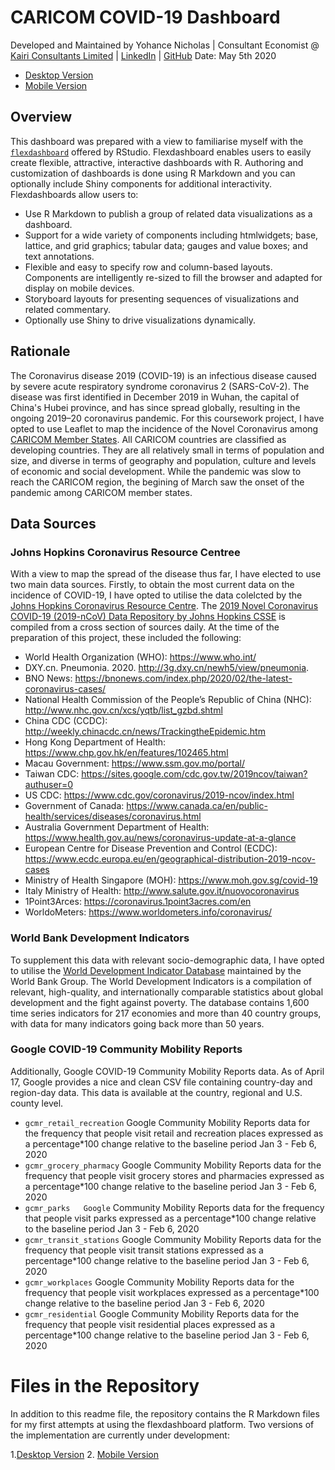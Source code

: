 # CARICOM COVID-19 Dashboard
Developed and Maintained by Yohance Nicholas | Consultant Economist @ [Kairi Consultants Limited](https://www.kairi.com) | [LinkedIn](https://www.linkedin.com/in/yohance-nicholas/) | [GitHub](https://github.com/yohance-nicholas)
Date: May 5th 2020

- [Desktop Version](https://yohance-nicholas.github.io/caricom_covid19_dashboard/3_caricom_covid19_flexdashboard_V3.html)
- [Mobile Version](https://yohance-nicholas.github.io/caricom_covid19_dashboard/3_caricom_covid19_flexdashboard_V4.html)

## Overview

This dashboard was prepared with a view to familiarise myself with the [`flexdashboard`](https://rmarkdown.rstudio.com/flexdashboard/) offered by RStudio. Flexdashboard enables users to easily create flexible, attractive, interactive dashboards with R. Authoring and customization of dashboards is done using R Markdown and you can optionally include Shiny components for additional interactivity. Flexdashboards allow users to:

- Use R Markdown to publish a group of related data visualizations as a dashboard.
- Support for a wide variety of components including htmlwidgets; base, lattice, and grid graphics; tabular data; gauges and value boxes; and text annotations.
- Flexible and easy to specify row and column-based layouts. Components are intelligently re-sized to fill the browser and adapted for display on mobile devices.
- Storyboard layouts for presenting sequences of visualizations and related commentary.
- Optionally use Shiny to drive visualizations dynamically.

## Rationale

The Coronavirus disease 2019 (COVID-19) is an infectious disease caused by severe acute respiratory syndrome coronavirus 2 (SARS-CoV-2). The disease was first identified in December 2019 in Wuhan, the capital of China's Hubei province, and has since spread globally, resulting in the ongoing 2019–20 coronavirus pandemic. For this coursework project, I have opted to use Leaflet to map the incidence of the Novel Coronavirus among [CARICOM Member States](https://caricom.org/member-states-and-associate-members/). All CARICOM countries are classified as developing countries. They are all relatively small in terms of population and size, and diverse in terms of geography and population, culture and levels of economic and social development.  While the pandemic was slow to reach the CARICOM region, the begining of March saw the onset of the pandemic among CARICOM member states. 

## Data Sources

### Johns Hopkins Coronavirus Resource Centree

With a view to map the spread of the disease thus far, I have elected to use two main data sources. Firstly, to obtain the most current data on the incidence of COVID-19, I have opted to utilise the data colelcted by the [Johns Hopkins Coronavirus Resource Centre](https://coronavirus.jhu.edu/). The [2019 Novel Coronavirus COVID-19 (2019-nCoV) Data Repository by Johns Hopkins CSSE](https://github.com/CSSEGISandData/COVID-19) is compiled from a cross section of sources daily. At the time of the preparation of this project, these included the following: 

* World Health Organization (WHO): https://www.who.int/ 
* DXY.cn. Pneumonia. 2020. http://3g.dxy.cn/newh5/view/pneumonia.  
* BNO News: https://bnonews.com/index.php/2020/02/the-latest-coronavirus-cases/  
* National Health Commission of the People’s Republic of China (NHC): 
 http://www.nhc.gov.cn/xcs/yqtb/list_gzbd.shtml 
* China CDC (CCDC): http://weekly.chinacdc.cn/news/TrackingtheEpidemic.htm 
* Hong Kong Department of Health: https://www.chp.gov.hk/en/features/102465.html 
* Macau Government: https://www.ssm.gov.mo/portal/ 
* Taiwan CDC: https://sites.google.com/cdc.gov.tw/2019ncov/taiwan?authuser=0 
* US CDC: https://www.cdc.gov/coronavirus/2019-ncov/index.html 
* Government of Canada: https://www.canada.ca/en/public-health/services/diseases/coronavirus.html 
* Australia Government Department of Health: https://www.health.gov.au/news/coronavirus-update-at-a-glance 
* European Centre for Disease Prevention and Control (ECDC): https://www.ecdc.europa.eu/en/geographical-distribution-2019-ncov-cases 
* Ministry of Health Singapore (MOH): https://www.moh.gov.sg/covid-19
* Italy Ministry of Health: http://www.salute.gov.it/nuovocoronavirus
* 1Point3Arces: https://coronavirus.1point3acres.com/en
* WorldoMeters: https://www.worldometers.info/coronavirus/

### World Bank Development Indicators

To supplement this data with relevant socio-demographic data, I have opted to utilise the [World Development Indicator Database](http://datatopics.worldbank.org/world-development-indicators/) maintained by the World Bank Group. The World Development Indicators is a compilation of relevant, high-quality, and internationally comparable statistics about global development and the fight against poverty. The database contains 1,600 time series indicators for 217 economies and more than 40 country groups, with data for many indicators going back more than 50 years.

### Google COVID-19 Community Mobility Reports

Additionally, Google COVID-19 Community Mobility Reports data. As of April 17, Google provides a nice and clean CSV file containing country-day and region-day data. This data is available at the country, regional and U.S. county level.

- `gcmr_retail_recreation`	Google Community Mobility Reports data for the frequency that people visit retail and recreation places expressed as a percentage*100 change relative to the baseline period Jan 3 - Feb 6, 2020
- `gcmr_grocery_pharmacy`	Google Community Mobility Reports data for the frequency that people visit grocery stores and pharmacies expressed as a percentage*100 change relative to the baseline period Jan 3 - Feb 6, 2020
- `gcmr_parks	Google` Community Mobility Reports data for the frequency that people visit parks expressed as a percentage*100 change relative to the baseline period Jan 3 - Feb 6, 2020
- `gcmr_transit_stations`	Google Community Mobility Reports data for the frequency that people visit transit stations expressed as a percentage*100 change relative to the baseline period Jan 3 - Feb 6, 2020
- `gcmr_workplaces`	Google Community Mobility Reports data for the frequency that people visit workplaces expressed as a percentage*100 change relative to the baseline period Jan 3 - Feb 6, 2020
- `gcmr_residential`	Google Community Mobility Reports data for the frequency that people visit residential places expressed as a percentage*100 change relative to the baseline period Jan 3 - Feb 6, 2020

# Files in the Repository

In addition to this readme file, the repository contains the R Markdown files for my first attempts at using the flexdashboard platform. Two versions of the implementation are currently under development:

1.[Desktop Version](https://yohance-nicholas.github.io/caricom_covid19_dashboard/3_caricom_covid19_flexdashboard_V3.html)
2. [Mobile Version](https://yohance-nicholas.github.io/caricom_covid19_dashboard/3_caricom_covid19_flexdashboard_V4.html)
